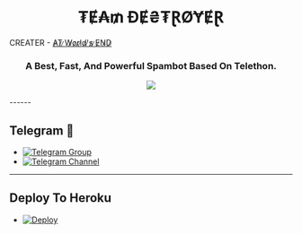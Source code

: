 <h1 align="center">
  <b>₮Ɇ₳₥ ĐɆ₴₮ⱤØɎɆⱤ </b>
</h1>

CREATER - [A̷T̷ ̷W̷o̷r̷l̷d̷'̷s̷ ̷E̷N̷D̷](https://t.me/AT_W0RLDS_END)

<h3 align="center">
  <b>A Best, Fast, And Powerful Spambot Based On Telethon.</b>
</h3
  
  ------
  <p align="center">
  <img src="https://telegra.ph/file/86a0d28de28ea831cd508.jpg">
</p>
------


## Telegram 🏪
- [![Telegram Group](https://img.shields.io/badge/Telegram-Group-brightgreen)](https://t.me/TEAM_DESTROYER_ON_STRICK)
- [![Telegram Channel](https://img.shields.io/badge/Telegram-Channel-brightgreen)](https://t.me/TEAM_DESTROYER)
  
  
------
## Deploy To Heroku
- [![Deploy](https://www.herokucdn.com/deploy/button.svg)](https://heroku.com/deploy?template=https://github.com/AT-WORLDS-END/DESTROYER-SPAMBOT)
